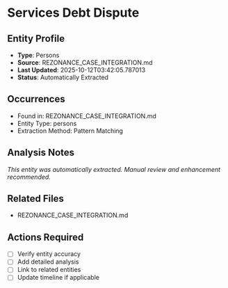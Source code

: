 # Services Debt Dispute

## Entity Profile
- **Type**: Persons
- **Source**: REZONANCE_CASE_INTEGRATION.md
- **Last Updated**: 2025-10-12T03:42:05.787013
- **Status**: Automatically Extracted

## Occurrences
- Found in: REZONANCE_CASE_INTEGRATION.md
- Entity Type: persons
- Extraction Method: Pattern Matching

## Analysis Notes
*This entity was automatically extracted. Manual review and enhancement recommended.*

## Related Files
- REZONANCE_CASE_INTEGRATION.md

## Actions Required
- [ ] Verify entity accuracy
- [ ] Add detailed analysis
- [ ] Link to related entities
- [ ] Update timeline if applicable
